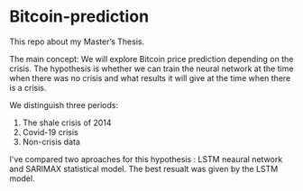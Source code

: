 # Bitcoin-prediction

This repo about my Master’s Thesis.

The main concept: 
We will explore Bitcoin price prediction depending on the crisis. The hypothesis is whether we can train the neural network at the time when there was no crisis and what results it will give at the time when there is a crisis.

We distinguish three periods:
1. The shale crisis of 2014
2. Covid-19 crisis
3. Non-crisis data

I've compared two aproaches for this hypothesis : LSTM neaural network and SARIMAX statistical model.
The best resualt was given by the LSTM model.
